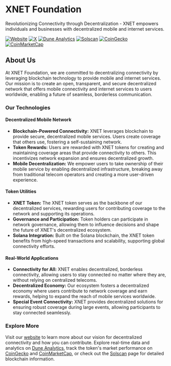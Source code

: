 # XNET Foundation

Revolutionizing Connectivity through Decentralization - XNET empowers individuals and businesses with decentralized mobile and internet services.

[![Website](https://img.shields.io/badge/Website-XNET%20Foundation-blue)](https://xnet.foundation)
[![X](https://img.shields.io/badge/X-@xnet_fdn-1DA1F2?logo=x)](https://x.com/xnet_fdn)
[![Dune Analytics](https://img.shields.io/badge/Dune%20Analytics-XNET%20Token-FF5733?logo=dune)](https://dune.com/steve314600/xnet)
[![Solscan](https://img.shields.io/badge/Solscan-XNET%20Token-9b59b6)](https://solscan.io/token/xNETbUB7cRb3AAu2pNG2pUwQcJ2BHcktfvSB8x1Pq6L)
[![CoinGecko](https://img.shields.io/badge/CoinGecko-XNET%20Token-00dc93?logo=coingecko)](https://www.coingecko.com/en/coins/xnet-mobile-2)
[![CoinMarketCap](https://img.shields.io/badge/CoinMarketCap-XNET%20Token-f7931a?logo=coinmarketcap)](https://coinmarketcap.com/currencies/xnet-mobile/)

## About Us

At XNET Foundation, we are committed to decentralizing connectivity by leveraging blockchain technology to provide mobile and internet services. Our mission is to create an open, transparent, and secure decentralized network that offers mobile connectivity and internet services to users worldwide, enabling a future of seamless, borderless communication.

### Our Technologies

#### Decentralized Mobile Network

- **Blockchain-Powered Connectivity:** XNET leverages blockchain to provide secure, decentralized mobile services. Users create coverage that others use, fostering a self-sustaining network.
- **Token Rewards:** Users are rewarded with XNET tokens for creating and maintaining coverage areas that provide connectivity to others. This incentivizes network expansion and ensures decentralized growth.
- **Mobile Decentralization:** We empower users to take ownership of their mobile service by enabling decentralized infrastructure, breaking away from traditional telecom operators and creating a more user-driven experience.

#### Token Utilities

- **XNET Token:** The XNET token serves as the backbone of our decentralized services, rewarding users for contributing coverage to the network and supporting its operations.
- **Governance and Participation:** Token holders can participate in network governance, allowing them to influence decisions and shape the future of XNET's decentralized ecosystem.
- **Solana Integration:** Built on the Solana blockchain, the XNET token benefits from high-speed transactions and scalability, supporting global connectivity efforts.

#### Real-World Applications

- **Connectivity for All:** XNET enables decentralized, borderless connectivity, allowing users to stay connected no matter where they are, without relying on centralized telecoms.
- **Decentralized Economy:** Our ecosystem fosters a decentralized economy where users contribute to network coverage and earn rewards, helping to expand the reach of mobile services worldwide.
- **Special Event Connectivity:** XNET provides decentralized solutions for ensuring robust coverage during large events, allowing participants to stay connected seamlessly.

### Explore More

Visit our [website](https://xnet.foundation) to learn more about our vision for decentralized connectivity and how you can contribute. Explore real-time data and analytics on [Dune Analytics](https://dune.com/steve314600/xnet), track the token's market performance on [CoinGecko](https://www.coingecko.com/en/coins/xnet-mobile-2) and [CoinMarketCap](https://coinmarketcap.com/currencies/xnet-mobile/), or check out the [Solscan](https://solscan.io/token/xNETbUB7cRb3AAu2pNG2pUwQcJ2BHcktfvSB8x1Pq6L) page for detailed blockchain information.
